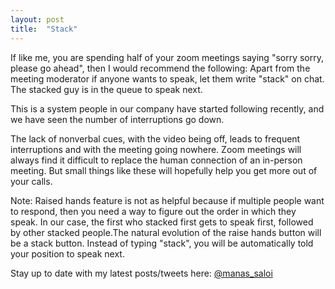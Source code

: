 ```yaml
---
layout: post
title:  "Stack"
---
```


If like me, you are spending half of your zoom meetings saying "sorry sorry, please go ahead", then I would recommend the following: Apart from the meeting moderator if anyone wants to speak, let them write "stack" on chat. The stacked guy is in the queue to speak next.

This is a system people in our company have started following recently, and we have seen the number of interruptions go down.

The lack of nonverbal cues, with the video being off, leads to frequent interruptions and with the meeting going nowhere. Zoom meetings will always find it difficult to replace the human connection of an in-person meeting. But small things like these will hopefully help you get more out of your calls.

Note: Raised hands feature is not as helpful because if multiple people want to respond, then you need a way to figure out the order in which they speak. In our case, the first who stacked first gets to speak first, followed by other stacked people.The natural evolution of the raise hands button will be a stack button. Instead of typing "stack", you will be automatically told your position to speak next.

Stay up to date with my latest posts/tweets here: [@manas_saloi](http://twitter.com/manas_saloi)
